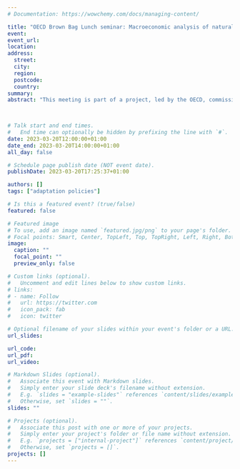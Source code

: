 ```yaml
---
# Documentation: https://wowchemy.com/docs/managing-content/

title: "OECD Brown Bag Lunch seminar: Macroeconomic analysis of natural disaster impacts"
event:
event_url:
location:
address:
  street:
  city:
  region:
  postcode:
  country:
summary:
abstract: "This meeting is part of a project, led by the OECD, commissioned  by the City of Paris, the Metropole of Greater Paris and the EPTB Seine Grands Lacs, which aims to assess the resilience of the Parisian urban area to water scarcity by 2050."

 

# Talk start and end times.
#   End time can optionally be hidden by prefixing the line with `#`.
date: 2023-03-20T12:00:00+01:00
date_end: 2023-03-20T14:00:00+01:00
all_day: false

# Schedule page publish date (NOT event date).
publishDate: 2023-03-20T17:25:37+01:00

authors: []
tags: ["adaptation policies"]

# Is this a featured event? (true/false)
featured: false

# Featured image
# To use, add an image named `featured.jpg/png` to your page's folder. 
# Focal points: Smart, Center, TopLeft, Top, TopRight, Left, Right, BottomLeft, Bottom, BottomRight.
image:
  caption: ""
  focal_point: ""
  preview_only: false

# Custom links (optional).
#   Uncomment and edit lines below to show custom links.
# links:
# - name: Follow
#   url: https://twitter.com
#   icon_pack: fab
#   icon: twitter

# Optional filename of your slides within your event's folder or a URL.
url_slides:

url_code:
url_pdf:
url_video:

# Markdown Slides (optional).
#   Associate this event with Markdown slides.
#   Simply enter your slide deck's filename without extension.
#   E.g. `slides = "example-slides"` references `content/slides/example-slides.md`.
#   Otherwise, set `slides = ""`.
slides: ""

# Projects (optional).
#   Associate this post with one or more of your projects.
#   Simply enter your project's folder or file name without extension.
#   E.g. `projects = ["internal-project"]` references `content/project/deep-learning/index.md`.
#   Otherwise, set `projects = []`.
projects: []
---
```

